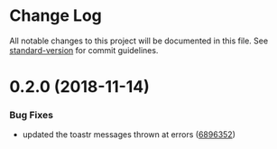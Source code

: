 # Change Log

All notable changes to this project will be documented in this file. See [standard-version](https://github.com/conventional-changelog/standard-version) for commit guidelines.

<a name="0.2.0"></a>
# 0.2.0 (2018-11-14)


### Bug Fixes

* updated the toastr messages thrown at errors ([6896352](http://codebase.ocg.partners:10022/acex_apps/ico-frontend/commits/6896352))
